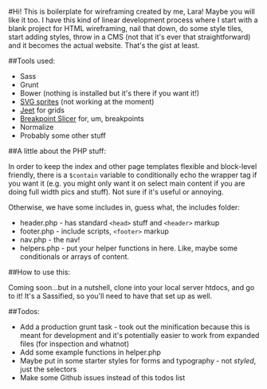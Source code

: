 #Hi!
This is boilerplate for wireframing created by me, Lara! Maybe you will like it too. I have this kind of linear development process where I start with a blank project for HTML wireframing, nail that down, do some style tiles, start adding styles, throw in a CMS (not that it's ever that straightforward) and it becomes the actual website. That's the gist at least.

##Tools used:
* Sass
* Grunt
* Bower (nothing is installed but it's there if you want it!)
* [SVG sprites](css-tricks.com/svg-sprites-use-better-icon-fonts/) (not working at the moment)
* [Jeet](http://jeet.gs) for grids
* [Breakpoint Slicer](https://github.com/lolmaus/breakpoint-slicer) for, um, breakpoints
* Normalize
* Probably some other stuff


##A little about the PHP stuff:

In order to keep the index and other page templates flexible and block-level friendly, there is a ```$contain``` variable to conditionally echo the wrapper tag if you want it (e.g. you might only want it on select main content if you are doing full width pics and stuff). Not sure if it's useful or annoying.

Otherwise, we have some includes in, guess what, the includes folder:

* header.php - has standard ```<head>``` stuff and ```<header>``` markup
* footer.php - include scripts, ```<footer>``` markup
* nav.php - the nav!
* helpers.php - put your helper functions in here. Like, maybe some conditionals or arrays of content.

##How to use this:

Coming soon...but in a nutshell, clone into your local server htdocs, and go to it! It's a Sassified, so you'll need to have that set up as well. 

##Todos:

* Add a production grunt task - took out the minification because this is meant for development and it's potentially easier to work from expanded files (for inspection and whatnot)
* Add some example functions in helper.php
* Maybe put in some starter styles for forms and typography - not _styled_, just the selectors
* Make some Github issues instead of this todos list
